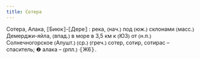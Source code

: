 ```yaml
---
title: Сотера
---
```


Сотера, Алака, ⟦Биюк⟧-⟦Дере⟧
: река, ⦅нач.⦆ под ⦅юж.⦆ склонами ⦅масс.⦆ Демерджи-яйла, ⦅впад.⦆ в море в 3,5 км к ⦅ЮЗ⦆ от ⦅н.п.⦆ Солнечногорское ⦅Алушт.⦆ ⦅ср.⦆ ⦅греч.⦆ сотер, сотир, сотирас – спаситель; ❷ алака – ⦅рпл.⦆ ⦃Ж6⦄.
